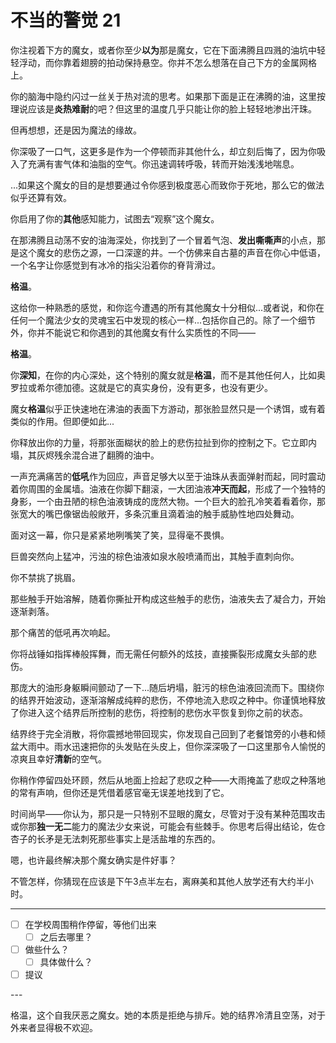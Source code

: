 # 不当的警觉 21

你注视着下方的魔女，或者你至少**以为**那是魔女，它在下面沸腾且四溅的油坑中轻轻浮动，而你靠着翅膀的拍动保持悬空。你并不怎么想落在自己下方的金属网格上。

你的脑海中隐约闪过一丝关于热对流的思考。如果那下面是正在沸腾的油，这里按理说应该是**炎热难耐**的吧？但这里的温度几乎只能让你的脸上轻轻地渗出汗珠。

但再想想，还是因为魔法的缘故。

你深吸了一口气，这更多是作为一个停顿而非其他什么，却立刻后悔了，因为你吸入了充满有害气体和油脂的空气。你迅速调转呼吸，转而开始浅浅地喘息。

...如果这个魔女的目的是想要通过令你感到极度恶心而致你于死地，那么它的做法似乎还算有效。

你启用了你的**其他**感知能力，试图去“观察”这个魔女。

在那沸腾且动荡不安的油海深处，你找到了一个冒着气泡、**发出嘶嘶声**的小点，那是这个魔女的悲伤之源，一口深邃的井。一个仿佛来自古墓的声音在你心中低语，一个名字让你感觉到有冰冷的指尖沿着你的脊背滑过。

**格温**。

这给你一种熟悉的感觉，和你迄今遭遇的所有其他魔女十分相似...或者说，和你在任何一个魔法少女的灵魂宝石中发现的核心一样...包括你自己的。除了一个细节外，你并不能说它和你遇到的其他魔女有什么实质性的不同——

**格温**。

你**深知**，在你的内心深处，这个特别的魔女就是**格温**，而不是其他任何人，比如奥罗拉或希尔德加德。这就是它的真实身份，没有更多，也没有更少。

魔女**格温**似乎正快速地在沸油的表面下方游动，那张脸显然只是一个诱饵，或有着类似的作用。但即便如此...

你释放出你的力量，将那张面糊状的脸上的悲伤拉扯到你的控制之下。它立即内塌，其灰烬残余混合进了翻腾的油中。

一声充满痛苦的**低吼**作为回应，声音足够大以至于油珠从表面弹射而起，同时震动着你周围的金属墙。油液在你脚下翻滚，一大团油液**冲天而起**，形成了一个独特的身影，一个由丑陋的棕色油液铸成的庞然大物。一个巨大的脸孔冷笑着看着你，那张宽大的嘴巴像锯齿般敞开，多条沉重且滴着油的触手威胁性地四处舞动。

面对这一幕，你只是紧紧地咧嘴笑了笑，显得毫不畏惧。

巨兽突然向上猛冲，污浊的棕色油液如泉水般喷涌而出，其触手直刺向你。

你不禁挑了挑眉。

那些触手开始溶解，随着你撕扯开构成这些触手的悲伤，油液失去了凝合力，开始逐渐剥落。

那个痛苦的低吼再次响起。

你将战锤如指挥棒般挥舞，而无需任何额外的炫技，直接撕裂形成魔女头部的悲伤。

那庞大的油形身躯瞬间颤动了一下...随后坍塌，脏污的棕色油液回流而下。围绕你的结界开始波动，逐渐溶解成纯粹的悲伤，不停地流入悲叹之种中。你谨慎地释放了你进入这个结界后所控制的悲伤，将控制的悲伤水平恢复到你之前的状态。

结界终于完全消散，将你震撼地带回现实，你发现自己回到了老餐馆旁的小巷和倾盆大雨中。雨水迅速把你的头发贴在头皮上，但你深深吸了一口这里那令人愉悦的凉爽且幸好**清新**的空气。

你稍作停留四处环顾，然后从地面上捡起了悲叹之种——大雨掩盖了悲叹之种落地的常有声响，但你还是凭借着感官毫无误差地找到了它。

时间尚早——你认为，那只是一只特别不显眼的魔女，尽管对于没有某种范围攻击或你那**独一无二**能力的魔法少女来说，可能会有些棘手。你思考后得出结论，佐仓杏子的长矛是无法刺死那些事实上是活盐堆的东西的。

嗯，也许最终解决那个魔女确实是件好事？

不管怎样，你猜现在应该是下午3点半左右，离麻美和其他人放学还有大约半小时。

---

- [ ] 在学校周围稍作停留，等他们出来
  - [ ] 之后去哪里？
- [ ] 做些什么？
  - [ ] 具体做什么？
- [ ] 提议

---​

格温，这个自我厌恶之魔女。她的本质是拒绝与排斥。她的结界冷清且空荡，对于外来者显得极不欢迎。
